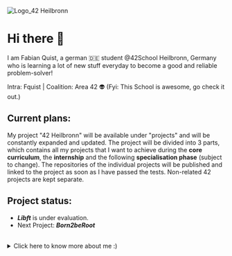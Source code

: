 ![Logo_42 Heilbronn](https://user-images.githubusercontent.com/82658678/135778265-e80ec5b8-6106-4bf4-aa9d-220770e731da.png)

# Hi there 👋

I am Fabian Quist, a german 🇩🇪 student @42School Heilbronn, Germany who is learning a lot of new stuff everyday to become a good and reliable problem-solver!

Intra: Fquist |
Coalition: Area 42 :alien:
(Fyi: This School is awesome, go check it out.)

## Current plans:

My project "42 Heilbronn" will be available under "projects" and will be constantly expanded and updated.
The project will be divided into 3 parts, which contains all my projects that I want to achieve during the **core curriculum**, the **internship** and the following **specialisation phase** (subject to change). The repositories of the individual projects will be published and linked to the project as soon as I have passed the tests. Non-related 42 projects are kept separate.

 ## Project status:
 
- ***Libft*** is under evaluation.
- Next Project: ***Born2beRoot***

<br>
<details>  
<summary>Click here to know more about me :)</summary>
  

- 🔭 I’m currently working on: some c-functions
- 🌱 I’m currently learning: C!
- 📫 How to reach me: Discord -> Nelixx#0195
- 😄 Pronouns: Yo/Alter/dude
- ⚡ Fun fact: i have a B.Sc. in cultural Anthropology/Ethnology.
</details>

